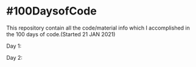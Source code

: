 # #100DaysofCode 

This repository contain all the code/material info which I accomplished in the 100 days of code.(Started 21 JAN 2021) 

Day 1: 

Day 2:
